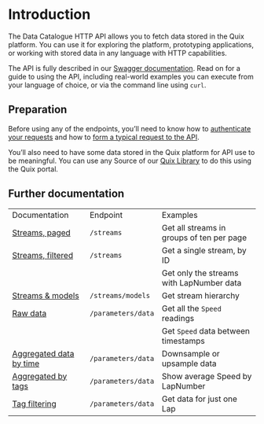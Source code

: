 # Introduction

The Data Catalogue HTTP API allows you to fetch data stored in the Quix
platform. You can use it for exploring the platform, prototyping
applications, or working with stored data in any language with HTTP
capabilities.

The API is fully described in our [Swagger
documentation](get-swagger.md). Read on for
a guide to using the API, including real-world examples you can execute
from your language of choice, or via the command line using `curl`.

## Preparation

Before using any of the endpoints, you’ll need to know how to
[authenticate your requests](authenticate.md) and
how to [form a typical request to the
API](request.md).

You’ll also need to have some data stored in the Quix platform for API
use to be meaningful. You can use any Source of our [Quix Library](../../platform/samples/samples.md) to do this using the Quix
portal.

## Further documentation

|                                                                    |                    |                                           |
| ------------------------------------------------------------------ | ------------------ | ----------------------------------------- |
| Documentation                                                            | Endpoint           | Examples                                  |
| [Streams, paged](streams-paged.md)           | `/streams`         | Get all streams in groups of ten per page |
| [Streams, filtered](streams-filtered.md)     | `/streams`         | Get a single stream, by ID                |
|                                                                    |                    | Get only the streams with LapNumber data  |
| [Streams & models](streams-models.md)        | `/streams/models`  | Get stream hierarchy                      |
| [Raw data](raw-data.md)                      | `/parameters/data` | Get all the `Speed` readings              |
|                                                                    |                    | Get `Speed` data between timestamps       |
| [Aggregated data by time](aggregate-time.md) | `/parameters/data` | Downsample or upsample data               |
| [Aggregated by tags](aggregate-tags.md)      | `/parameters/data` | Show average Speed by LapNumber           |
| [Tag filtering](filter-tags.md)              | `/parameters/data` | Get data for just one Lap                 |
